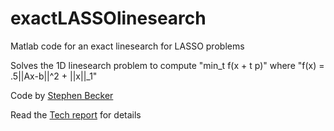 # exactLASSOlinesearch
Matlab code for an exact linesearch for LASSO problems

Solves the 1D linesearch problem to compute "min\_t f(x + t p)"
where "f(x) = .5||Ax-b||^2 + ||x||\_1"

Code by [Stephen Becker](http://amath.colorado.edu/faculty/becker/)

Read the [Tech report](https://stephenbeckr.github.io/assets/docs/exactLinesearchL1.pdf) for details
